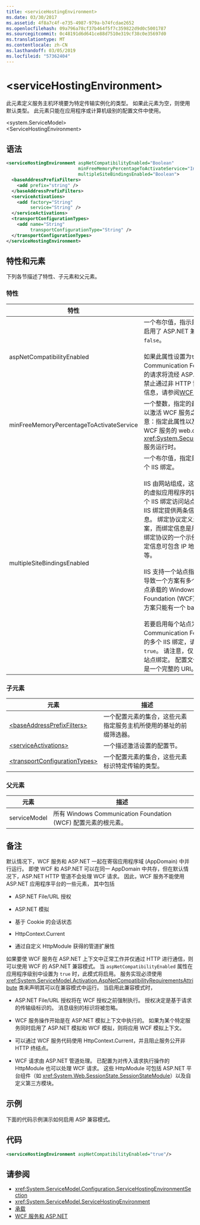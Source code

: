 ```yaml
---
title: <serviceHostingEnvironment>
ms.date: 03/30/2017
ms.assetid: 4f8a7c4f-e735-4987-979a-b74fcdae2652
ms.openlocfilehash: 09a796a78cf37b464f5f7c359822d9d0c5001787
ms.sourcegitcommit: 0c48191d6d641ce88d7510e319cf38c0e35697d0
ms.translationtype: MT
ms.contentlocale: zh-CN
ms.lasthandoff: 03/05/2019
ms.locfileid: "57362404"
---
```

# <a name="servicehostingenvironment"></a>\<serviceHostingEnvironment>
此元素定义服务主机环境要为特定传输实例化的类型。 如果此元素为空，则使用默认类型。 此元素只能在应用程序或计算机级别的配置文件中使用。  
  
 \<system.ServiceModel>  
\<ServiceHostingEnvironment>  
  
## <a name="syntax"></a>语法  
  
```xml  
<serviceHostingEnvironment aspNetCompatibilityEnabled="Boolean"
                           minFreeMemoryPercentageToActivateService="Integer"
                           multipleSiteBindingsEnabled="Boolean">
  <baseAddressPrefixFilters>
    <add prefix="string" />
  </baseAddressPrefixFilters>
  <serviceActivations>
    <add factory="String"
         service="String" />
  </serviceActivations>
  <transportConfigurationTypes>
    <add name="String"
         transportConfigurationType="String" />
  </transportConfigurationTypes>
</serviceHostingEnvironment>
```  
  
## <a name="attributes-and-elements"></a>特性和元素  
 下列各节描述了特性、子元素和父元素。  
  
### <a name="attributes"></a>特性  
  
|特性|描述|  
|---------------|-----------------|  
|aspNetCompatibilityEnabled|一个布尔值，指示是否已为当前应用程序启用了 ASP.NET 兼容模式。 默认值为 `false`。<br /><br /> 如果此属性设置为`true`、 对 Windows Communication Foundation (WCF) 服务的请求将流经 ASP.NET HTTP 管道，并禁止通过非 HTTP 协议的通信。 有关详细信息，请参阅[WCF 服务和 ASP.NET](../../../../../docs/framework/wcf/feature-details/wcf-services-and-aspnet.md)。|  
|minFreeMemoryPercentageToActivateService|一个整数，指定的最小应为可供系统，可以激活 WCF 服务之前的可用内存量。 注意：指定此属性以及部分信任环境中的 WCF 服务的 web.config 文件会导致<xref:System.Security.SecurityException>服务运行时。|  
|multipleSiteBindingsEnabled|一个布尔值，指定是否对每个站点启用多个 IIS 绑定。<br /><br /> IIS 由网站组成，这些网站是包含虚拟目录的虚拟应用程序的容器。 可通过一个或多个 IIS 绑定访问站点上的应用程序。 一个 IIS 绑定提供两条信息：绑定协议和绑定信息。 绑定协议定义进行通信所依据的方案，而绑定信息是用于访问站点的信息。 绑定协议的一个示例可以是 HTTP，而绑定信息可包含 IP 地址、端口、主机标头等。<br /><br /> IIS 支持一个站点指定多个 IIS 绑定，这会导致一个方案有多个基址。 但是，一个站点承载的 Windows Communication Foundation (WCF) 服务允许绑定到每个方案只能有一个 baseAddress。<br /><br /> 若要启用每个站点为 Windows Communication Foundation (WCF) 服务的多个 IIS 绑定，请将此属性设置为`true`。 请注意，仅对 HTTP 协议支持多个站点绑定。 配置文件中的终结点地址需要是一个完整的 URI。|  
  
### <a name="child-elements"></a>子元素  
  
|元素|描述|  
|-------------|-----------------|  
|[\<baseAddressPrefixFilters>](../../../../../docs/framework/configure-apps/file-schema/wcf/baseaddressprefixfilters.md)|一个配置元素的集合，这些元素指定服务主机所使用的基址的前缀筛选器。|  
|[\<serviceActivations>](../../../../../docs/framework/configure-apps/file-schema/wcf/serviceactivations.md)|一个描述激活设置的配置节。|  
|[\<transportConfigurationTypes>](../../../../../docs/framework/configure-apps/file-schema/wcf/transportconfigurationtypes.md)|一个配置元素的集合，这些元素标识特定传输的类型。|  
  
### <a name="parent-elements"></a>父元素  
  
|元素|描述|  
|-------------|-----------------|  
|serviceModel|所有 Windows Communication Foundation (WCF) 配置元素的根元素。|  
  
## <a name="remarks"></a>备注  
 默认情况下，WCF 服务和 ASP.NET 一起在寄宿应用程序域 (AppDomain) 中并行运行。 即使 WCF 和 ASP.NET 可以在同一 AppDomain 中共存，但在默认情况下，ASP.NET HTTP 管道不会处理 WCF 请求。 因此，WCF 服务不能使用 ASP.NET 应用程序平台的一些元素， 其中包括  
  
-   ASP.NET File/URL 授权  
  
-   ASP.NET 模拟  
  
-   基于 Cookie 的会话状态  
  
-   HttpContext.Current  
  
-   通过自定义 HttpModule 获得的管道扩展性  
  
 如果要使 WCF 服务在 ASP.NET 上下文中正常工作并仅通过 HTTP 进行通信，则可以使用 WCF 的 ASP.NET 兼容模式。 当 `aspNetCompatibilityEnabled` 属性在应用程序级别中设置为 `true` 时，此模式将启用。 服务实现必须使用 <xref:System.ServiceModel.Activation.AspNetCompatibilityRequirementsAttribute> 类来声明其可以在兼容模式中运行。 当启用此兼容模式时，  
  
-   ASP.NET File/URL 授权将在 WCF 授权之前强制执行。 授权决定是基于请求的传输级标识的。 消息级别的标识将被忽略。  
  
-   WCF 服务操作开始是在 ASP.NET 模拟上下文中执行的。 如果为某个特定服务同时启用了 ASP.NET 模拟和 WCF 模拟，则将应用 WCF 模拟上下文。  
  
-   可以通过 WCF 服务代码使用 HttpContext.Current，并且阻止服务公开非 HTTP 终结点。  
  
-   WCF 请求由 ASP.NET 管道处理。 已配置为对传入请求执行操作的 HttpModule 也可以处理 WCF 请求。 这些 HttpModule 可包括 ASP.NET 平台组件（如 <xref:System.Web.SessionState.SessionStateModule>）以及自定义第三方模块。  
  
## <a name="example"></a>示例  
 下面的代码示例演示如何启用 ASP 兼容模式。  
  
## <a name="code"></a>代码  
  
```xml  
<serviceHostingEnvironment aspNetCompatibilityEnabled="true"/>
```  
  
## <a name="see-also"></a>请参阅
- <xref:System.ServiceModel.Configuration.ServiceHostingEnvironmentSection>
- <xref:System.ServiceModel.ServiceHostingEnvironment>
- [承载](../../../../../docs/framework/wcf/feature-details/hosting.md)
- [WCF 服务和 ASP.NET](../../../../../docs/framework/wcf/feature-details/wcf-services-and-aspnet.md)

